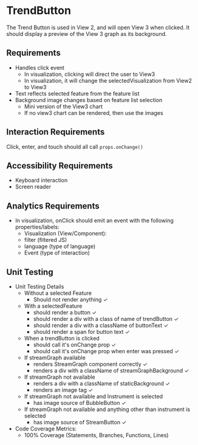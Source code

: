 # TrendButton

The Trend Button is used in View 2, and will open View 3 when clicked. It should display a preview of the View 3 graph as its background.

## Requirements
- Handles click event
	- In visualization, clicking will direct the user to View3
	- In visualization, it will change the selectedVisualization from View2 to View3
- Text reflects selected feature from the feature list
- Background image changes based on feature list selection
	- Mini version of the View3 chart
	- If no view3 chart can be rendered, then use the images

## Interaction Requirements
Click, enter, and touch should all call `props.onChange()`

## Accessibility Requirements

- Keyboard interaction
- Screen reader
  
## Analytics Requirements

- In visualization, onClick should emit an event with the following properties/labels:
	- Visualization (View/Component):
	- filter (filtered JS)
	- language (type of language)
	- Event (type of interaction)


## Unit Testing
- Unit Testing Details
	- Without a selected Feature
		- Should not render anything ✓
	- With a selectedFeature
		- should render a button ✓
		- should render a div with a class of name of trendButton ✓
		- should render a div with a className of buttonText ✓
		- should render a span for button text ✓
	- When a trendButton is clicked
		- should call it's onChange prop ✓
		- should call it's onChange prop when enter was pressed ✓
	- If streamGraph available
		- renders StreamGraph component correctly ✓
		- renders a div with a className of streamGraphBackground ✓
	- If streamGraph not available
		- renders a div with a className of staticBackground ✓
		- renders an image tag ✓
	- If streamGraph not available and Instrument is selected
		- has image source of BubbleButton ✓
	- If streamGraph not available and anything other than instrument is selected
		- has image source of StreamButton ✓
- Code Coverage Metrics:
	- 100% Coverage (Statements, Branches, Functions, Lines)